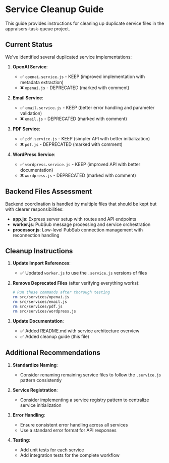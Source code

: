 # Service Cleanup Guide

This guide provides instructions for cleaning up duplicate service files in the appraisers-task-queue project.

## Current Status

We've identified several duplicated service implementations:

1. **OpenAI Service**:
   - ✅ `openai.service.js` - KEEP (improved implementation with metadata extraction)
   - ❌ `openai.js` - DEPRECATED (marked with comment)

2. **Email Service**:
   - ✅ `email.service.js` - KEEP (better error handling and parameter validation)
   - ❌ `email.js` - DEPRECATED (marked with comment)

3. **PDF Service**:
   - ✅ `pdf.service.js` - KEEP (simpler API with better initialization)
   - ❌ `pdf.js` - DEPRECATED (marked with comment)

4. **WordPress Service**:
   - ✅ `wordpress.service.js` - KEEP (improved API with better documentation)
   - ❌ `wordpress.js` - DEPRECATED (marked with comment)

## Backend Files Assessment

Backend coordination is handled by multiple files that should be kept but with clearer responsibilities:

- **app.js**: Express server setup with routes and API endpoints
- **worker.js**: PubSub message processing and service orchestration
- **processor.js**: Low-level PubSub connection management with reconnection handling

## Cleanup Instructions

1. **Update Import References**:
   - ✅ Updated `worker.js` to use the `.service.js` versions of files

2. **Remove Deprecated Files** (after verifying everything works):
   ```bash
   # Run these commands after thorough testing
   rm src/services/openai.js
   rm src/services/email.js
   rm src/services/pdf.js
   rm src/services/wordpress.js
   ```

3. **Update Documentation**:
   - ✅ Added README.md with service architecture overview
   - ✅ Added cleanup guide (this file)

## Additional Recommendations

1. **Standardize Naming**:
   - Consider renaming remaining service files to follow the `.service.js` pattern consistently

2. **Service Registration**:
   - Consider implementing a service registry pattern to centralize service initialization

3. **Error Handling**:
   - Ensure consistent error handling across all services
   - Use a standard error format for API responses

4. **Testing**:
   - Add unit tests for each service
   - Add integration tests for the complete workflow 